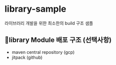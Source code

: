 # library-sample
라이브러리 개발을 위한 최소한의 build 구조 샘플

## library Module 배포 구조 (선택사항)
- maven central repository (gcp)
- jitpack (github)
